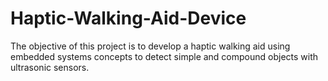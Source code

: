 # Haptic-Walking-Aid-Device
The objective of this project is to develop a haptic walking aid using embedded systems concepts to detect simple and compound objects with ultrasonic sensors. 
